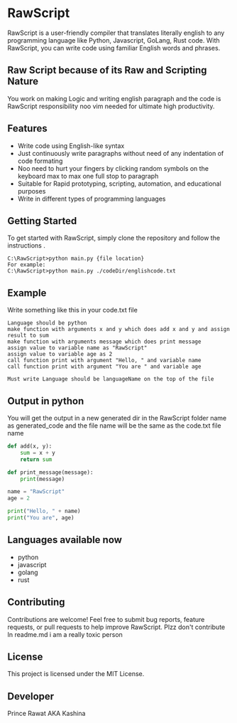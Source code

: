 # RawScript
RawScript is a user-friendly compiler that translates literally english to any programming language like Python, Javascript, GoLang, Rust code. With RawScript, you can write code using familiar English words and phrases.

Raw Script because of its Raw and Scripting Nature 
-----
You work on making Logic and writing english paragraph and the code is RawScript responsibility noo vim needed for ultimate high productivity.

## Features
- Write code using English-like syntax
- Just continuously write paragraphs without need of any indentation of code formating
- Noo need to hurt your fingers by clicking random symbols on the keyboard max to max one full stop to paragraph
- Suitable for Rapid prototyping, scripting, automation, and educational purposes
- Write in different types of programming languages

## Getting Started
To get started with RawScript, simply clone the repository and follow the instructions .

```
C:\RawScript>python main.py {file location}
For example:
C:\RawScript>python main.py ./codeDir/englishcode.txt

```

## Example 
Write something like this in your code.txt file
``` RawScript
Language should be python
make function with arguments x and y which does add x and y and assign result to sum
make function with arguments message which does print message
assign value to variable name as "RawScript"
assign value to variable age as 2
call function print with argument "Hello, " and variable name
call function print with argument "You are " and variable age
```

```
Must write Language should be languageName on the top of the file 
```

## Output in python
You will get the output in a new generated dir in the RawScript folder name as generated_code and the file name will be the same as the code.txt file name  

```py
def add(x, y):
    sum = x + y
    return sum

def print_message(message):
    print(message)

name = "RawScript"
age = 2

print("Hello, " + name)
print("You are", age)

```
## Languages available now 
- python
- javascript
- golang
- rust

## Contributing
Contributions are welcome! Feel free to submit bug reports, feature requests, or pull requests to help improve RawScript.
Plzz don't contribute In readme.md i am a really toxic person

## License
This project is licensed under the MIT License.

## Developer 
Prince Rawat AKA Kashina 
